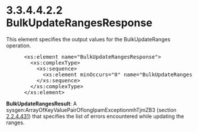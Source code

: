 <html dir="LTR" xmlns:mshelp="http://msdn.microsoft.com/mshelp" xmlns:ddue="http://ddue.schemas.microsoft.com/authoring/2003/5" xmlns:xlink="http://www.w3.org/1999/xlink" xmlns:tool="http://www.microsoft.com/tooltip">
 <body>
 <div id="header">
 <h1 class="heading">3.3.4.4.2.2 BulkUpdateRangesResponse</h1>
 </div>
 <div id="mainSection">
 <div id="mainBody">
 <div id="allHistory" class="saveHistory"></div>
 <div id="sectionSection0" class="section" name="collapseableSection">
 

<p>This element specifies the output values for the
BulkUpdateRanges operation.</p>

<dl>
<dd>
<div><pre> &lt;xs:element name=&quot;BulkUpdateRangesResponse&quot;&gt;
   &lt;xs:complexType&gt;
     &lt;xs:sequence&gt;
       &lt;xs:element minOccurs=&quot;0&quot; name=&quot;BulkUpdateRangesResult&quot; nillable=&quot;true&quot; type=&quot;sysgen:ArrayOfKeyValuePairOflongIpamExceptionmhTjmZB3&quot; /&gt;
     &lt;/xs:sequence&gt;
   &lt;/xs:complexType&gt;
 &lt;/xs:element&gt;
</pre></div>
</dd></dl>

<p><b>BulkUpdateRangesResult</b>: A
sysgen:ArrayOfKeyValuePairOflongIpamExceptionmhTjmZB3 (section <a href="c4089d35-0577-467a-b968-fc7fd1e60d8f.md">2.2.4.431</a>) that specifies
the list of errors encountered while updating the ranges.</p>


 </div>
 </div>
 </div>
 </body>
</html>